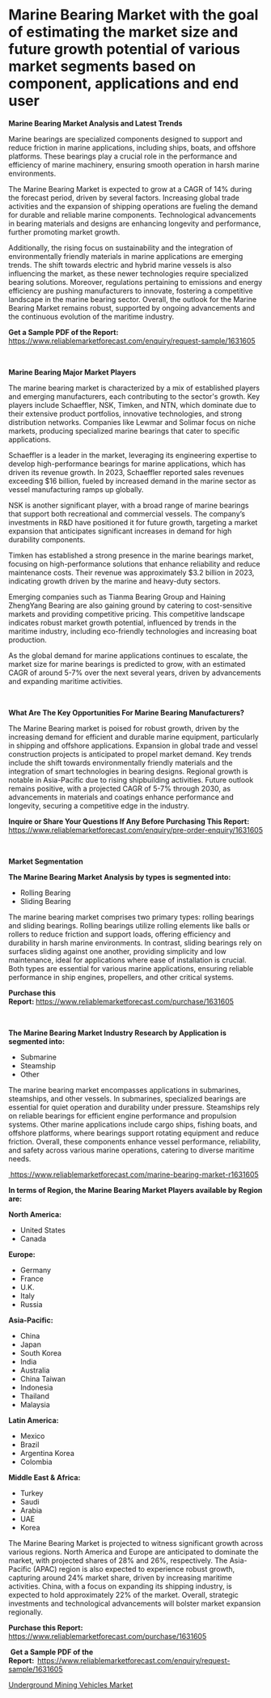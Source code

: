 <p><h1>Marine Bearing Market with the goal of estimating the market size and future growth potential of various market segments based on component, applications and end user</h1></p><p><strong>Marine Bearing Market Analysis and Latest Trends</strong></p>
<p><p>Marine bearings are specialized components designed to support and reduce friction in marine applications, including ships, boats, and offshore platforms. These bearings play a crucial role in the performance and efficiency of marine machinery, ensuring smooth operation in harsh marine environments.</p><p>The Marine Bearing Market is expected to grow at a CAGR of 14% during the forecast period, driven by several factors. Increasing global trade activities and the expansion of shipping operations are fueling the demand for durable and reliable marine components. Technological advancements in bearing materials and designs are enhancing longevity and performance, further promoting market growth.</p><p>Additionally, the rising focus on sustainability and the integration of environmentally friendly materials in marine applications are emerging trends. The shift towards electric and hybrid marine vessels is also influencing the market, as these newer technologies require specialized bearing solutions. Moreover, regulations pertaining to emissions and energy efficiency are pushing manufacturers to innovate, fostering a competitive landscape in the marine bearing sector. Overall, the outlook for the Marine Bearing Market remains robust, supported by ongoing advancements and the continuous evolution of the maritime industry.</p></p>
<p><strong>Get a Sample PDF of the Report:&nbsp;</strong> <a href="https://www.reliablemarketforecast.com/enquiry/request-sample/1631605?utm_campaign=2750&utm_medium=2&utm_source=Github&utm_content=ia&utm_term=10042025&utm_id=marine-bearing">https://www.reliablemarketforecast.com/enquiry/request-sample/1631605</a></p>
<p>&nbsp;</p>
<p><strong>Marine Bearing Major Market Players</strong></p>
<p><p>The marine bearing market is characterized by a mix of established players and emerging manufacturers, each contributing to the sector's growth. Key players include Schaeffler, NSK, Timken, and NTN, which dominate due to their extensive product portfolios, innovative technologies, and strong distribution networks. Companies like Lewmar and Solimar focus on niche markets, producing specialized marine bearings that cater to specific applications.</p><p>Schaeffler is a leader in the market, leveraging its engineering expertise to develop high-performance bearings for marine applications, which has driven its revenue growth. In 2023, Schaeffler reported sales revenues exceeding $16 billion, fueled by increased demand in the marine sector as vessel manufacturing ramps up globally.</p><p>NSK is another significant player, with a broad range of marine bearings that support both recreational and commercial vessels. The company’s investments in R&D have positioned it for future growth, targeting a market expansion that anticipates significant increases in demand for high durability components.</p><p>Timken has established a strong presence in the marine bearings market, focusing on high-performance solutions that enhance reliability and reduce maintenance costs. Their revenue was approximately $3.2 billion in 2023, indicating growth driven by the marine and heavy-duty sectors.</p><p>Emerging companies such as Tianma Bearing Group and Haining ZhengYang Bearing are also gaining ground by catering to cost-sensitive markets and providing competitive pricing. This competitive landscape indicates robust market growth potential, influenced by trends in the maritime industry, including eco-friendly technologies and increasing boat production.</p><p>As the global demand for marine applications continues to escalate, the market size for marine bearings is predicted to grow, with an estimated CAGR of around 5-7% over the next several years, driven by advancements and expanding maritime activities.</p></p>
<p>&nbsp;</p>
<p><strong>What Are The Key Opportunities For Marine Bearing Manufacturers?</strong></p>
<p><p>The Marine Bearing market is poised for robust growth, driven by the increasing demand for efficient and durable marine equipment, particularly in shipping and offshore applications. Expansion in global trade and vessel construction projects is anticipated to propel market demand. Key trends include the shift towards environmentally friendly materials and the integration of smart technologies in bearing designs. Regional growth is notable in Asia-Pacific due to rising shipbuilding activities. Future outlook remains positive, with a projected CAGR of 5-7% through 2030, as advancements in materials and coatings enhance performance and longevity, securing a competitive edge in the industry.</p></p>
<p><strong>Inquire or Share Your Questions If Any Before Purchasing This Report:</strong> <a href="https://www.reliablemarketforecast.com/enquiry/pre-order-enquiry/1631605?utm_campaign=2750&utm_medium=2&utm_source=Github&utm_content=ia&utm_term=10042025&utm_id=marine-bearing">https://www.reliablemarketforecast.com/enquiry/pre-order-enquiry/1631605</a></p>
<p>&nbsp;</p>
<p><strong>Market Segmentation</strong></p>
<p><strong>The Marine Bearing Market Analysis by types is segmented into:</strong></p>
<p><ul><li>Rolling Bearing</li><li>Sliding Bearing</li></ul></p>
<p><p>The marine bearing market comprises two primary types: rolling bearings and sliding bearings. Rolling bearings utilize rolling elements like balls or rollers to reduce friction and support loads, offering efficiency and durability in harsh marine environments. In contrast, sliding bearings rely on surfaces sliding against one another, providing simplicity and low maintenance, ideal for applications where ease of installation is crucial. Both types are essential for various marine applications, ensuring reliable performance in ship engines, propellers, and other critical systems.</p></p>
<p><strong>Purchase this Report:&nbsp;</strong><a href="https://www.reliablemarketforecast.com/purchase/1631605?utm_campaign=2750&utm_medium=2&utm_source=Github&utm_content=ia&utm_term=10042025&utm_id=marine-bearing">https://www.reliablemarketforecast.com/purchase/1631605</a></p>
<p>&nbsp;</p>
<p><strong>The Marine Bearing Market Industry Research by Application is segmented into:</strong></p>
<p><ul><li>Submarine</li><li>Steamship</li><li>Other</li></ul></p>
<p><p>The marine bearing market encompasses applications in submarines, steamships, and other vessels. In submarines, specialized bearings are essential for quiet operation and durability under pressure. Steamships rely on reliable bearings for efficient engine performance and propulsion systems. Other marine applications include cargo ships, fishing boats, and offshore platforms, where bearings support rotating equipment and reduce friction. Overall, these components enhance vessel performance, reliability, and safety across various marine operations, catering to diverse maritime needs.</p></p>
<p><a href="https://www.reliablemarketforecast.com/marine-bearing-market-r1631605?utm_campaign=2750&utm_medium=2&utm_source=Github&utm_content=ia&utm_term=10042025&utm_id=marine-bearing">&nbsp;https://www.reliablemarketforecast.com/marine-bearing-market-r1631605</a></p>
<p><strong>In terms of Region, the Marine Bearing Market Players available by Region are:</strong></p>
<p>
    <p> <strong> North America: </strong>
        <ul>
            <li>United States</li>
            <li>Canada</li>
        </ul>
        </p> 
    <p> <strong> Europe: </strong>
        <ul>
            <li>Germany</li>
            <li>France</li>
            <li>U.K.</li>
            <li>Italy</li>
            <li>Russia</li>
        </ul>
        </p> 
    <p> <strong> Asia-Pacific: </strong>
        <ul>
            <li>China</li>
            <li>Japan</li>
            <li>South Korea</li>
            <li>India</li>
            <li>Australia</li>
            <li>China Taiwan</li>
            <li>Indonesia</li>
            <li>Thailand</li>
            <li>Malaysia</li>
        </ul>
        </p> 
    <p> <strong> Latin America: </strong>
        <ul>
            <li>Mexico</li>
            <li>Brazil</li>
            <li>Argentina Korea</li>
            <li>Colombia</li>
        </ul>
        </p> 
    <p> <strong> Middle East & Africa: </strong>
        <ul>
            <li>Turkey</li>
            <li>Saudi</li>
            <li>Arabia</li>
            <li>UAE</li>
            <li>Korea</li>
        </ul>
    </p>
    </p>
<p><p>The Marine Bearing Market is projected to witness significant growth across various regions. North America and Europe are anticipated to dominate the market, with projected shares of 28% and 26%, respectively. The Asia-Pacific (APAC) region is also expected to experience robust growth, capturing around 24% market share, driven by increasing maritime activities. China, with a focus on expanding its shipping industry, is expected to hold approximately 22% of the market. Overall, strategic investments and technological advancements will bolster market expansion regionally.</p></p>
<p><strong>Purchase this Report: </strong><a href="https://www.reliablemarketforecast.com/purchase/1631605?utm_campaign=2750&utm_medium=2&utm_source=Github&utm_content=ia&utm_term=10042025&utm_id=marine-bearing">https://www.reliablemarketforecast.com/purchase/1631605</a></p>
<p>&nbsp;<strong>Get a Sample PDF of the Report:&nbsp;&nbsp;</strong><a href="https://www.reliablemarketforecast.com/enquiry/request-sample/1631605?utm_campaign=2750&utm_medium=2&utm_source=Github&utm_content=ia&utm_term=10042025&utm_id=marine-bearing">https://www.reliablemarketforecast.com/enquiry/request-sample/1631605</a></p>
<p><strong></strong></p>
<p><p><a href="https://github.com/ilonaenterline65/Market-Research-Report-List-1/blob/main/underground-mining-vehicles-market.md?utm_campaign=2750&utm_medium=2&utm_source=Github&utm_content=ia&utm_term=10042025&utm_id=marine-bearing">Underground Mining Vehicles Market</a></p></p>
